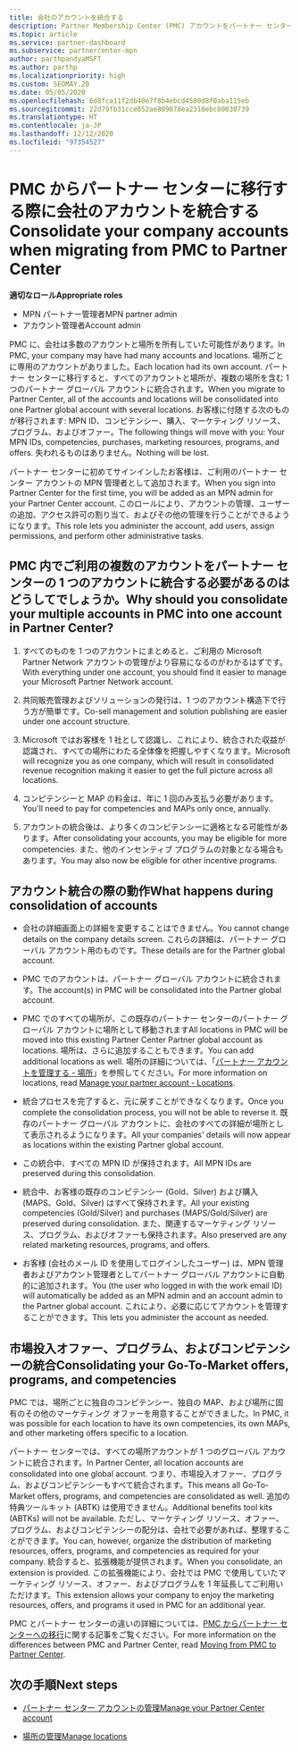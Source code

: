 ```yaml
---
title: 会社のアカウントを統合する
description: Partner Membership Center (PMC) アカウントをパートナー センターの 1 つのアカウントに統合する方法について説明します。 PMC からパートナー センターへの移行に適用されます。
ms.topic: article
ms.service: partner-dashboard
ms.subservice: partnercenter-mpn
author: parthpandyaMSFT
ms.author: parthp
ms.localizationpriority: high
ms.custom: SEOMAY.20
ms.date: 05/05/2020
ms.openlocfilehash: 6d8fca11f2db40e7f8b4ebcd4580d8f0aba115eb
ms.sourcegitcommit: 22d79fb31cce852ae809078ea2310ebc80030739
ms.translationtype: HT
ms.contentlocale: ja-JP
ms.lasthandoff: 12/12/2020
ms.locfileid: "97354527"
---
```

# <a name="consolidate-your-company-accounts-when-migrating-from-pmc-to-partner-center"></a><span data-ttu-id="09041-104">PMC からパートナー センターに移行する際に会社のアカウントを統合する</span><span class="sxs-lookup"><span data-stu-id="09041-104">Consolidate your company accounts when migrating from PMC to Partner Center</span></span>

<span data-ttu-id="09041-105">**適切なロール**</span><span class="sxs-lookup"><span data-stu-id="09041-105">**Appropriate roles**</span></span>

- <span data-ttu-id="09041-106">MPN パートナー管理者</span><span class="sxs-lookup"><span data-stu-id="09041-106">MPN partner admin</span></span>
- <span data-ttu-id="09041-107">アカウント管理者</span><span class="sxs-lookup"><span data-stu-id="09041-107">Account admin</span></span>

<span data-ttu-id="09041-108">PMC に、会社は多数のアカウントと場所を所有していた可能性があります。</span><span class="sxs-lookup"><span data-stu-id="09041-108">In PMC, your company may have had many accounts and locations.</span></span> <span data-ttu-id="09041-109">場所ごとに専用のアカウントがありました。</span><span class="sxs-lookup"><span data-stu-id="09041-109">Each location had its own account.</span></span> <span data-ttu-id="09041-110">パートナー センターに移行すると、すべてのアカウントと場所が、複数の場所を含む 1 つのパートナー グローバル アカウントに統合されます。</span><span class="sxs-lookup"><span data-stu-id="09041-110">When you migrate to Partner Center, all of the accounts and locations will be consolidated into one Partner global account with several locations.</span></span> <span data-ttu-id="09041-111">お客様に付随する次のものが移行されます: MPN ID、コンピテンシー、購入、マーケティング リソース、プログラム、およびオファー。</span><span class="sxs-lookup"><span data-stu-id="09041-111">The following things will move with you: Your MPN IDs, competencies, purchases, marketing resources, programs, and offers.</span></span> <span data-ttu-id="09041-112">失われるものはありません。</span><span class="sxs-lookup"><span data-stu-id="09041-112">Nothing will be lost.</span></span>

<span data-ttu-id="09041-113">パートナー センターに初めてサインインしたお客様は、ご利用のパートナー センター アカウントの MPN 管理者として追加されます。</span><span class="sxs-lookup"><span data-stu-id="09041-113">When you sign into Partner Center for the first time, you will be added as an MPN admin for your Partner Center account.</span></span> <span data-ttu-id="09041-114">このロールにより、アカウントの管理、ユーザーの追加、アクセス許可の割り当て、およびその他の管理を行うことができるようになります。</span><span class="sxs-lookup"><span data-stu-id="09041-114">This role lets you administer the account, add users, assign permissions, and perform other administrative tasks.</span></span>

## <a name="why-should-you-consolidate-your-multiple-accounts-in-pmc-into-one-account-in-partner-center"></a><span data-ttu-id="09041-115">PMC 内でご利用の複数のアカウントをパートナー センターの 1 つのアカウントに統合する必要があるのはどうしてでしょうか。</span><span class="sxs-lookup"><span data-stu-id="09041-115">Why should you consolidate your multiple accounts in PMC into one account in Partner Center?</span></span>

1. <span data-ttu-id="09041-116">すべてのものを 1 つのアカウントにまとめると、ご利用の Microsoft Partner Network アカウントの管理がより容易になるのがわかるはずです。</span><span class="sxs-lookup"><span data-stu-id="09041-116">With everything under one account, you should find it easier to manage your Microsoft Partner Network account.</span></span>

2. <span data-ttu-id="09041-117">共同販売管理およびソリューションの発行は、1 つのアカウント構造下で行う方が簡単です。</span><span class="sxs-lookup"><span data-stu-id="09041-117">Co-sell management and solution publishing are easier under one account structure.</span></span>

3. <span data-ttu-id="09041-118">Microsoft ではお客様を 1 社として認識し、これにより、統合された収益が認識され、すべての場所にわたる全体像を把握しやすくなります。</span><span class="sxs-lookup"><span data-stu-id="09041-118">Microsoft will recognize you as one company, which will result in consolidated revenue recognition making it easier to get the full picture across all locations.</span></span>  

4. <span data-ttu-id="09041-119">コンピテンシーと MAP の料金は、年に 1 回のみ支払う必要があります。</span><span class="sxs-lookup"><span data-stu-id="09041-119">You'll need to pay for competencies and MAPs only once, annually.</span></span>

5. <span data-ttu-id="09041-120">アカウントの統合後は、より多くのコンピテンシーに適格となる可能性があります。</span><span class="sxs-lookup"><span data-stu-id="09041-120">After consolidating your accounts, you may be eligible for more competencies.</span></span> <span data-ttu-id="09041-121">また、他のインセンティブ プログラムの対象となる場合もあります。</span><span class="sxs-lookup"><span data-stu-id="09041-121">You may also now be eligible for other incentive programs.</span></span>

## <a name="what-happens-during-consolidation-of-accounts"></a><span data-ttu-id="09041-122">アカウント統合の際の動作</span><span class="sxs-lookup"><span data-stu-id="09041-122">What happens during consolidation of accounts</span></span>

- <span data-ttu-id="09041-123">会社の詳細画面上の詳細を変更することはできません。</span><span class="sxs-lookup"><span data-stu-id="09041-123">You cannot change details on the company details screen.</span></span> <span data-ttu-id="09041-124">これらの詳細は、パートナー グローバル アカウント用のものです。</span><span class="sxs-lookup"><span data-stu-id="09041-124">These details are for the Partner global account.</span></span>

- <span data-ttu-id="09041-125">PMC でのアカウントは、パートナー グローバル アカウントに統合されます。</span><span class="sxs-lookup"><span data-stu-id="09041-125">The account(s) in PMC will be consolidated into the Partner global account.</span></span>

- <span data-ttu-id="09041-126">PMC でのすべての場所が、この既存のパートナー センターのパートナー グローバル アカウントに場所として移動されます</span><span class="sxs-lookup"><span data-stu-id="09041-126">All locations in PMC will be moved into this existing Partner Center Partner global account as locations.</span></span> <span data-ttu-id="09041-127">場所は、さらに追加することもできます。</span><span class="sxs-lookup"><span data-stu-id="09041-127">You can add additional locations as well.</span></span> <span data-ttu-id="09041-128">場所の詳細については、「[パートナー アカウントを管理する - 場所](manage-locations.md)」を参照してください。</span><span class="sxs-lookup"><span data-stu-id="09041-128">For more information on locations, read  [Manage your partner account - Locations](manage-locations.md).</span></span>

- <span data-ttu-id="09041-129">統合プロセスを完了すると、元に戻すことができなくなります。</span><span class="sxs-lookup"><span data-stu-id="09041-129">Once you complete the consolidation process, you will not be able to reverse it.</span></span> <span data-ttu-id="09041-130">既存のパートナー グローバル アカウントに、会社のすべての詳細が場所として表示されるようになります。</span><span class="sxs-lookup"><span data-stu-id="09041-130">All your companies' details will now appear as locations within the existing Partner global account.</span></span> 

- <span data-ttu-id="09041-131">この統合中、すべての MPN ID が保持されます。</span><span class="sxs-lookup"><span data-stu-id="09041-131">All MPN IDs are preserved during this consolidation.</span></span>

- <span data-ttu-id="09041-132">統合中、お客様の既存のコンピテンシー (Gold、Silver) および購入 (MAPS、Gold、Silver) はすべて保持されます。</span><span class="sxs-lookup"><span data-stu-id="09041-132">All your existing competencies (Gold/Silver) and purchases (MAPS/Gold/Silver) are preserved during consolidation.</span></span> <span data-ttu-id="09041-133">また、関連するマーケティング リソース、プログラム、およびオファーも保持されます。</span><span class="sxs-lookup"><span data-stu-id="09041-133">Also preserved are any related marketing resources, programs, and offers.</span></span>

- <span data-ttu-id="09041-134">お客様 (会社のメール ID を使用してログインしたユーザー) は、MPN 管理者およびアカウント管理者としてパートナー グローバル アカウントに自動的に追加されます。</span><span class="sxs-lookup"><span data-stu-id="09041-134">You (the user who logged in with the work email ID) will automatically be added as an MPN admin and an account admin to the Partner global account.</span></span> <span data-ttu-id="09041-135">これにより、必要に応じてアカウントを管理することができます。</span><span class="sxs-lookup"><span data-stu-id="09041-135">This lets you administer the account as needed.</span></span>

## <a name="consolidating-your-go-to-market-offers-programs-and-competencies"></a><span data-ttu-id="09041-136">市場投入オファー、プログラム、およびコンピテンシーの統合</span><span class="sxs-lookup"><span data-stu-id="09041-136">Consolidating your Go-To-Market offers, programs, and competencies</span></span>

<span data-ttu-id="09041-137">PMC では、場所ごとに独自のコンピテンシー、独自の MAP、および場所に固有のその他のマーケティング オファーを用意することができました。</span><span class="sxs-lookup"><span data-stu-id="09041-137">In PMC, it was possible for each location to have its own competencies, its own MAPs, and other marketing offers specific to a location.</span></span>

<span data-ttu-id="09041-138">パートナー センターでは、すべての場所アカウントが 1 つのグローバル アカウントに統合されます。</span><span class="sxs-lookup"><span data-stu-id="09041-138">In Partner Center, all location accounts are consolidated into one global account.</span></span> <span data-ttu-id="09041-139">つまり、市場投入オファー、プログラム、およびコンピテンシーもすべて統合されます。</span><span class="sxs-lookup"><span data-stu-id="09041-139">This means all Go-To-Market offers, programs, and competencies are consolidated as well.</span></span> <span data-ttu-id="09041-140">追加の特典ツールキット (ABTK) は使用できません。</span><span class="sxs-lookup"><span data-stu-id="09041-140">Additional benefits tool kits (ABTKs) will not be available.</span></span> <span data-ttu-id="09041-141">ただし、マーケティング リソース、オファー、プログラム、およびコンピテンシーの配分は、会社で必要があれば、整理することができます。</span><span class="sxs-lookup"><span data-stu-id="09041-141">You can, however, organize the distribution of marketing resources, offers, programs, and competencies as required for your company.</span></span> <span data-ttu-id="09041-142">統合すると、拡張機能が提供されます。</span><span class="sxs-lookup"><span data-stu-id="09041-142">When you consolidate, an extension is provided.</span></span> <span data-ttu-id="09041-143">この拡張機能により、会社では PMC で使用していたマーケティング リソース、オファー、およびプログラムを 1 年延長してご利用いただけます。</span><span class="sxs-lookup"><span data-stu-id="09041-143">This extension allows your company to enjoy the marketing resources, offers, and programs it used in PMC for an additional year.</span></span>

<span data-ttu-id="09041-144">PMC とパートナー センターの違いの詳細については、[PMC からパートナー センターへの移行](guide-to-migration.md)に関する記事をご覧ください。</span><span class="sxs-lookup"><span data-stu-id="09041-144">For more information on the differences between PMC and Partner Center, read [Moving from PMC to Partner Center](guide-to-migration.md).</span></span>

## <a name="next-steps"></a><span data-ttu-id="09041-145">次の手順</span><span class="sxs-lookup"><span data-stu-id="09041-145">Next steps</span></span>

- [<span data-ttu-id="09041-146">パートナー センター アカウントの管理</span><span class="sxs-lookup"><span data-stu-id="09041-146">Manage your Partner Center account</span></span>](partner-center-account-setup.md)

- [<span data-ttu-id="09041-147">場所の管理</span><span class="sxs-lookup"><span data-stu-id="09041-147">Manage locations</span></span>](manage-locations.md)
